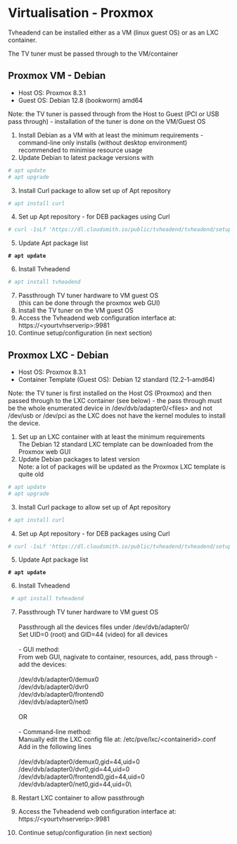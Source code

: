 # Virtualisation - Proxmox

Tvheadend can be installed either as a VM (linux guest OS) or as an LXC container.

The TV tuner must be passed through to the VM/container



## Proxmox VM - Debian

* Host OS: Proxmox 8.3.1
* Guest OS: Debian 12.8 (bookworm) amd64

Note: the TV tuner is passed through from the Host to Guest (PCI or USB pass through) - installation of the tuner is done on the VM/Guest OS

1. Install Debian as a VM with at least the minimum requirements - command-line only installs (without desktop environment) recommended to minimise resource usage
2. Update Debian to latest package versions with&#x20;

```sh
# apt update
# apt upgrade
```

3. Install Curl package to allow set up of Apt repository

```bash
# apt install curl
```

4. Set up Apt repository - for DEB packages using Curl

```bash
# curl -1sLf 'https://dl.cloudsmith.io/public/tvheadend/tvheadend/setup.deb.sh' | sudo -E bash
```

5. Update Apt package list

<pre class="language-bash"><code class="lang-bash"><strong># apt update
</strong></code></pre>

6. Install Tvheadend

```bash
# apt install tvheadend
```

7. Passthrough TV tuner hardware to VM guest OS\
   (this can be done through the proxmox web GUI)
8. Install the TV tuner on the VM guest OS
9. Access the Tvheadend web configuration interface at:\
   https://\<yourtvhserverip>:9981
10. Continue setup/configuration (in next section)



## Proxmox  LXC - Debian

* Host OS: Proxmox 8.3.1
* Container Template (Guest OS): Debian 12 standard (12.2-1-amd64)

Note: the TV tuner is first installed on the Host OS (Proxmox) and then passed through to the LXC container (see below) - the pass through must be the whole enumerated device in /dev/dvb/adapter0/\<files> and not /dev/usb or /dev/pci as the LXC does not have the kernel modules to install the device.

1. Set up an LXC container with at least the minimum requirements\
   The Debian 12 standard LXC template can be downloaded from the Proxmox web GUI
2. Update Debian packages to latest version\
   Note: a lot of packages will be updated as the Proxmox LXC template is quite old

```bash
# apt update
# apt upgrade
```

3. Install Curl package to allow set up of Apt repository

```bash
# apt install curl
```

4. Set up Apt repository - for DEB packages using Curl

```bash
# curl -1sLf 'https://dl.cloudsmith.io/public/tvheadend/tvheadend/setup.deb.sh' | sudo -E bash
```

5. Update Apt package list

<pre class="language-bash"><code class="lang-bash"><strong># apt update
</strong></code></pre>

6. Install Tvheadend

```bash
 # apt install tvheadend
```

7. Passthrough TV tuner hardware to VM guest OS\
   \
   Passthrough all the devices files under /dev/dvb/adapter0/\
   Set UID=0 (root) and GID=44 (video) for all devices\
   \
   \- GUI method:\
   From web GUI, nagivate to container, resources, add, pass through - add the devices:\
   \
   /dev/dvb/adapter0/demux0\
   /dev/dvb/adapter0/dvr0\
   /dev/dvb/adapter0/frontend0\
   /dev/dvb/adapter0/net0\
   \
   OR\
   \
   \- Command-line method:\
   Manually edit the LXC config file at:  /etc/pve/lxc/\<containerid>.conf\
   Add in the following lines\
   &#x20;\
   /dev/dvb/adapter0/demux0,gid=44,uid=0\
   /dev/dvb/adapter0/dvr0,gid=44,uid=0\
   /dev/dvb/adapter0/frontend0,gid=44,uid=0\
   /dev/dvb/adapter0/net0,gid=44,uid=0\

8. Restart LXC container to allow passthrough
9. Access the Tvheadend web configuration interface at:\
   https://\<yourtvhserverip>:9981
10. Continue setup/configuration (in next section)



